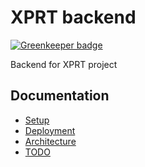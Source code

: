 # XPRT backend

[![Greenkeeper badge](https://badges.greenkeeper.io/FruitieX/backend-hipster-kit.svg)](https://greenkeeper.io/)

Backend for XPRT project

## Documentation

- [Setup](/docs/SETUP.md)
- [Deployment](/docs/DEPLOYMENT.md)
- [Architecture](/docs/ARCHITECTURE.md)
- [TODO](/docs/TODO.md)
